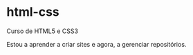 # html-css
 Curso de HTML5 e CSS3 

Estou a aprender a criar sites e agora, a gerenciar repositórios.